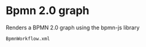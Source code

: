 ﻿# Bpmn 2.0 graph
Renders a BPMN 2.0 graph using the bpmn-js library

```bpmn-graph
BpmnWorkflow.xml
```